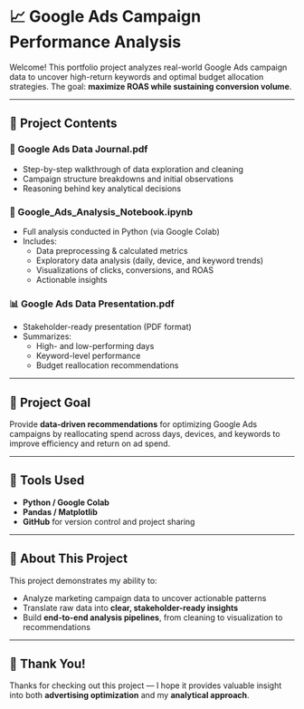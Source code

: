 # 📈 Google Ads Campaign Performance Analysis  

Welcome! This portfolio project analyzes real-world Google Ads campaign data to uncover high-return keywords and optimal budget allocation strategies. The goal: **maximize ROAS while sustaining conversion volume**.

---

## 📁 Project Contents  

### 📓 Google Ads Data Journal.pdf  
- Step-by-step walkthrough of data exploration and cleaning  
- Campaign structure breakdowns and initial observations  
- Reasoning behind key analytical decisions  

### 🧠 Google_Ads_Analysis_Notebook.ipynb  
- Full analysis conducted in Python (via Google Colab)  
- Includes:  
  - Data preprocessing & calculated metrics  
  - Exploratory data analysis (daily, device, and keyword trends)  
  - Visualizations of clicks, conversions, and ROAS  
  - Actionable insights  

### 📊 Google Ads Data Presentation.pdf 
- Stakeholder-ready presentation (PDF format)  
- Summarizes:  
  - High- and low-performing days  
  - Keyword-level performance  
  - Budget reallocation recommendations  

---

## 🎯 Project Goal  

Provide **data-driven recommendations** for optimizing Google Ads campaigns by reallocating spend across days, devices, and keywords to improve efficiency and return on ad spend.

---

## 🚀 Tools Used  

- **Python / Google Colab**  
- **Pandas / Matplotlib**  
- **GitHub** for version control and project sharing  

---

## 👤 About This Project  

This project demonstrates my ability to:  
- Analyze marketing campaign data to uncover actionable patterns  
- Translate raw data into **clear, stakeholder-ready insights**  
- Build **end-to-end analysis pipelines**, from cleaning to visualization to recommendations  

---

## 📌 Thank You!  

Thanks for checking out this project — I hope it provides valuable insight into both **advertising optimization** and my **analytical approach**.  
